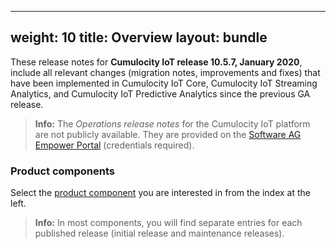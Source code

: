 
---
weight: 10
title: Overview
layout: bundle
---

These release notes for **Cumulocity IoT release 10.5.7, January 2020**, include all relevant changes (migration notes, improvements and fixes) that have been implemented in Cumulocity IoT Core, Cumulocity IoT Streaming Analytics, and Cumulocity IoT Predictive Analytics since the previous GA release.

>**Info:** The *Operations release notes* for the Cumulocity IoT platform are not publicly available. They are provided on the [Software AG Empower Portal](https://documentation.softwareag.com/) (credentials required).

### Product components

Select the [product component](/about/introduction/#component) you are interested in from the index at the left.

>**Info:** In most components, you will find separate entries for each published release (initial release and maintenance releases). 
